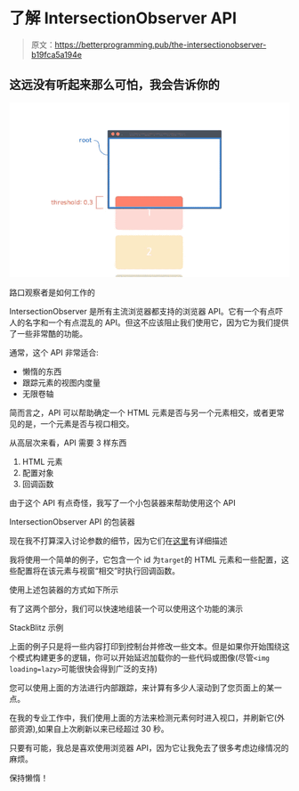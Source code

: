 # 了解 IntersectionObserver API

> 原文：<https://betterprogramming.pub/the-intersectionobserver-b19fca5a194e>

## 这远没有听起来那么可怕，我会告诉你的

![](img/bfa630720299ac8f1d93232235e3291f.png)

路口观察者是如何工作的

IntersectionObserver 是所有主流浏览器都支持的浏览器 API。它有一个有点吓人的名字和一个有点混乱的 API。但这不应该阻止我们使用它，因为它为我们提供了一些非常酷的功能。

通常，这个 API 非常适合:

*   懒惰的东西
*   跟踪元素的视图内度量
*   无限卷轴

简而言之，API 可以帮助确定一个 HTML 元素是否与另一个元素相交，或者更常见的是，一个元素是否与视口相交。

从高层次来看，API 需要 3 样东西

1.  HTML 元素
2.  配置对象
3.  回调函数

由于这个 API 有点奇怪，我写了一个小包装器来帮助使用这个 API

IntersectionObserver API 的包装器

现在我不打算深入讨论参数的细节，因为它们在[这里](https://developer.chrome.com/blog/intersectionobserver/)有详细描述

我将使用一个简单的例子，它包含一个 id 为`target`的 HTML 元素和一些配置，这些配置将在该元素与视窗“相交”时执行回调函数。

使用上述包装器的方式如下所示

有了这两个部分，我们可以快速地组装一个可以使用这个功能的演示

StackBlitz 示例

上面的例子只是将一些内容打印到控制台并修改一些文本。但是如果你开始围绕这个模式构建更多的逻辑，你可以开始延迟加载你的一些代码或图像(尽管`<img loading=lazy>`可能很快会得到广泛的支持)

您可以使用上面的方法进行内部跟踪，来计算有多少人滚动到了您页面上的某一点。

在我的专业工作中，我们使用上面的方法来检测元素何时进入视口，并刷新它(外部资源),如果自上次刷新以来已经超过 30 秒。

只要有可能，我总是喜欢使用浏览器 API，因为它让我免去了很多考虑边缘情况的麻烦。

保持懒惰！